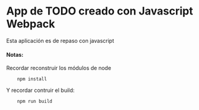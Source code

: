 # App de TODO creado con  Javascript Webpack

Esta aplicación es de repaso con javascript 

#### Notas:
Recordar reconstruir los módulos de node
```
    npm install

```

Y recordar contruir el build:
```
    npm run build

```
